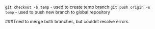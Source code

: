 ```git checkout -b temp``` - used to create temp branch
```git push origin -u temp``` - used to push new branch to global repository

###Tried to merge both branches, but couldnt resolve errors.
